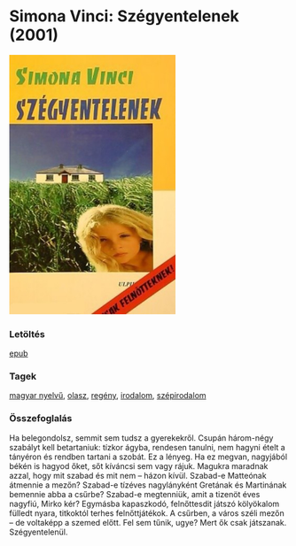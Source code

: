 # <a name="id_609">Simona Vinci: Szégyentelenek (2001)</a>
<img src="https://github.com/BercziSandor/calibre_lib/raw/main/libs/main/Simona%20Vinci/Szegyentelenek%20%28609%29/cover.jpg" alt="cover" width="300"/>

### Letöltés
[epub](https://github.com/BercziSandor/calibre_lib/raw/main/libs/main/Simona%20Vinci/Szegyentelenek%20%28609%29/Szegyentelenek%20-%20Simona%20Vinci.epub)

### Tagek
[magyar nyelvű](https://github.com/berczisandor/calibre_lib/blob/main/main/_tags/magyar%20nyelv%c5%b1.md), [olasz](https://github.com/berczisandor/calibre_lib/blob/main/main/_tags/olasz.md), [regény](https://github.com/berczisandor/calibre_lib/blob/main/main/_tags/reg%c3%a9ny.md), [irodalom](https://github.com/berczisandor/calibre_lib/blob/main/main/_tags/irodalom.md), [szépirodalom](https://github.com/berczisandor/calibre_lib/blob/main/main/_tags/sz%c3%a9pirodalom.md)

### Összefoglalás
<div>
<p>Ha belegondolsz, semmit sem tudsz a gyerekekről. Csupán három-négy szabályt kell betartaniuk: tízkor ágyba, rendesen tanulni, nem hagyni ételt a tányéron és rendben tartani a szobát. Ez a lényeg. Ha ez megvan, nagyjából békén is hagyod őket, sőt kíváncsi sem vagy rájuk. Magukra maradnak azzal, hogy mit szabad és mit nem – házon kívül. Szabad-e Matteónak átmennie a mezőn? Szabad-e tízéves nagylányként Gretának és Martinának bemennie abba a csűrbe? Szabad-e megtenniük, amit a tizenöt éves nagyfiú, Mirko kér? Egymásba kapaszkodó, felnőttesdit játszó kölyökalom fülledt nyara, titkoktól terhes felnőttjátékok. A csűrben, a város széli mezőn – de voltaképp a szemed előtt. Fel sem tűnik, ugye? Mert ők csak játszanak. Szégyentelenül.</p></div>


